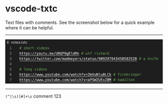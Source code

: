 # vscode-txtc

Text files with comments. See the screenshot below for a quick example where it can be helpful.

---

![screenshots of notes.txt and notes.txtc](txtc-txt.gif)

---

`(^|\s)[#]+\s` comment 123
